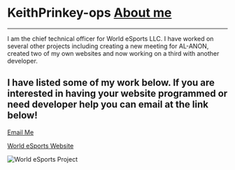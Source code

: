 # KeithPrinkey-ops <a href="https://bestthereis1983.me/aboutme">About me</a>
---

I am the chief technical officer for World eSports LLC. I have worked on several other projects including creating a new meeting for AL-ANON, created two of my own websites and now working on a third with another developer. 

I have listed some of my work below. If you are interested in having your website programmed or need developer help you can email at the link below!
---

<a href="mailto:chieftech@worldesports.app">Email Me</a>

<a href="https://worldesports.app" target="_blank">World eSports Website</a>


 <img src="https://worldesports.app/media/f55a4s3v/wehl_media_logo_4.png" alt="World eSports Project"><br>
 
